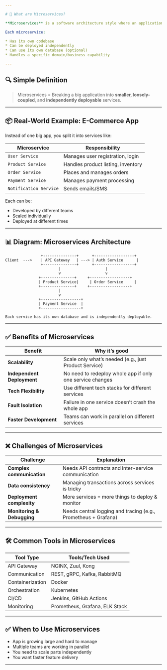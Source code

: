 ```yaml
---

# 🧩 What are Microservices?

**Microservices** is a software architecture style where an application is **divided into small, independent services**, each responsible for a **specific functionality**, and all services communicate over APIs (typically HTTP or messaging queues).

Each microservice:

* Has its own codebase
* Can be deployed independently
* Can use its own database (optional)
* Handles a specific domain/business capability

---
```


## 🔍 Simple Definition

> Microservices = Breaking a big application into **smaller, loosely-coupled**, and **independently deployable** services.

---

## 📦 Real-World Example: E-Commerce App

Instead of one big app, you split it into services like:

| Microservice           | Responsibility                     |
| ---------------------- | ---------------------------------- |
| `User Service`         | Manages user registration, login   |
| `Product Service`      | Handles product listing, inventory |
| `Order Service`        | Places and manages orders          |
| `Payment Service`      | Manages payment processing         |
| `Notification Service` | Sends emails/SMS                   |

Each can be:

- Developed by different teams
- Scaled individually
- Deployed at different times

---

## 📊 Diagram: Microservices Architecture

```
                +---------------+      +------------------+
Client  --->    | API Gateway   | ---> | Auth Service      |
                +---------------+      +------------------+
                        |                    |
                        v                    v
               +---------------+     +------------------+
               | Product Service|     | Order Service     |
               +---------------+     +------------------+
                        |
                        v
               +------------------+
               | Payment Service  |
               +------------------+

Each service has its own database and is independently deployable.
```

---

## ✅ Benefits of Microservices

| Benefit                    | Why it’s good                                             |
| -------------------------- | --------------------------------------------------------- |
| **Scalability**            | Scale only what’s needed (e.g., just Product Service)     |
| **Independent Deployment** | No need to redeploy whole app if only one service changes |
| **Tech Flexibility**       | Use different tech stacks for different services          |
| **Fault Isolation**        | Failure in one service doesn’t crash the whole app        |
| **Faster Development**     | Teams can work in parallel on different services          |

---

## ❌ Challenges of Microservices

| Challenge                  | Explanation                                                    |
| -------------------------- | -------------------------------------------------------------- |
| **Complex communication**  | Needs API contracts and inter-service communication            |
| **Data consistency**       | Managing transactions across services is tricky                |
| **Deployment complexity**  | More services = more things to deploy & monitor                |
| **Monitoring & Debugging** | Needs central logging and tracing (e.g., Prometheus + Grafana) |

---

## 🛠 Common Tools in Microservices

| Tool Type        | Tools/Tech Used                |
| ---------------- | ------------------------------ |
| API Gateway      | NGINX, Zuul, Kong              |
| Communication    | REST, gRPC, Kafka, RabbitMQ    |
| Containerization | Docker                         |
| Orchestration    | Kubernetes                     |
| CI/CD            | Jenkins, GitHub Actions        |
| Monitoring       | Prometheus, Grafana, ELK Stack |

---

## ✅ When to Use Microservices

- App is growing large and hard to manage
- Multiple teams are working in parallel
- You need to scale parts independently
- You want faster feature delivery

---
